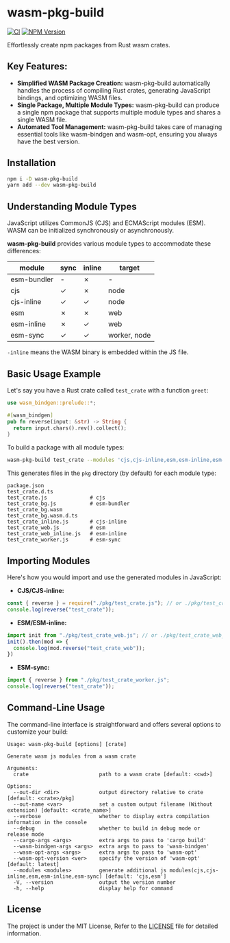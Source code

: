 # wasm-pkg-build

[![CI](https://github.com/sigoden/wasm-pkg-build/actions/workflows/ci.yaml/badge.svg)](https://github.com/sigoden/aichat/actions/workflows/ci.yaml)
[![NPM Version](https://img.shields.io/npm/v/wasm-pkg-build)](https://www.npmjs.com/package/wasm-pkg-build)

Effortlessly create npm packages from Rust wasm crates.

## Key Features:

* **Simplified WASM Package Creation:** wasm-pkg-build automatically handles the process of compiling Rust crates, generating JavaScript bindings, and optimizing WASM files.
* **Single Package, Multiple Module Types:** wasm-pkg-build can produce a single npm package that supports multiple module types and shares a single WASM file.
* **Automated Tool Management:** wasm-pkg-build takes care of managing essential tools like wasm-bindgen and wasm-opt, ensuring you always have the best version.

## Installation

```bash
npm i -D wasm-pkg-build
yarn add --dev wasm-pkg-build
```

## Understanding Module Types

JavaScript utilizes CommonJS (CJS) and ECMAScript modules (ESM). WASM can be initialized synchronously or asynchronously.

**wasm-pkg-build** provides various module types to accommodate these differences:

| module      | sync | inline | target       |
| ----------- | ---- | ------ | ------------ |
| esm-bundler | -    | ✗      | -            |
| cjs         | ✓    | ✗      | node         |
| cjs-inline  | ✓    | ✓      | node         |
| esm         | ✗    | ✗      | web          |
| esm-inline  | ✗    | ✓      | web          |
| esm-sync    | ✓    | ✓      | worker, node |

`-inline` means the WASM binary is embedded within the JS file.

## Basic Usage Example

Let's say you have a Rust crate called `test_crate` with a function `greet`:

```rust
use wasm_bindgen::prelude::*;

#[wasm_bindgen]
pub fn reverse(input: &str) -> String {
  return input.chars().rev().collect();
}
```

To build a package with all module types:

```bash
wasm-pkg-build test_crate --modules 'cjs,cjs-inline,esm,esm-inline,esm-sync' 
```

This generates files in the `pkg` directory (by default) for each module type:

```
package.json
test_crate.d.ts            
test_crate.js              # cjs
test_crate_bg.js           # esm-bundler
test_crate_bg.wasm         
test_crate_bg.wasm.d.ts
test_crate_inline.js       # cjs-inline
test_crate_web.js          # esm
test_crate_web_inline.js   # esm-inline
test_crate_worker.js       # esm-sync
```

## Importing Modules

Here's how you would import and use the generated modules in JavaScript:

* **CJS/CJS-inline:**

```js
const { reverse } = require("./pkg/test_crate.js"); // or ./pkg/test_crate_inline.js for inline
console.log(reverse("test_crate"));
```

* **ESM/ESM-inline:**

```js
import init from "./pkg/test_crate_web.js"; // or ./pkg/test_crate_web_inline.js for inline
init().then(mod => {
  console.log(mod.reverse("test_crate_web"));
})
```

* **ESM-sync:**

```js
import { reverse } from "./pkg/test_crate_worker.js";
console.log(reverse("test_crate"));
```

## Command-Line Usage

The command-line interface is straightforward and offers several options to customize your build:

```
Usage: wasm-pkg-build [options] [crate]

Generate wasm js modules from a wasm crate

Arguments:
  crate                       path to a wasm crate [default: <cwd>]

Options:
  --out-dir <dir>             output directory relative to crate [default: <crate>/pkg]
  --out-name <var>            set a custom output filename (Without extension) [default: <crate_name>]
  --verbose                   whether to display extra compilation information in the console
  --debug                     whether to build in debug mode or release mode
  --cargo-args <args>         extra args to pass to 'cargo build'
  --wasm-bindgen-args <args>  extra args to pass to 'wasm-bindgen'
  --wasm-opt-args <args>      extra args to pass to 'wasm-opt'
  --wasm-opt-version <ver>    specify the version of 'wasm-opt' [default: latest]
  --modules <modules>         generate additional js modules(cjs,cjs-inline,esm,esm-inline,esm-sync) [default: 'cjs,esm']
  -V, --version               output the version number
  -h, --help                  display help for command
```

## License

The project is under the MIT License, Refer to the [LICENSE](https://github.com/sigoden/wasm-pkg-build/blob/main/LICENSE) file for detailed information.